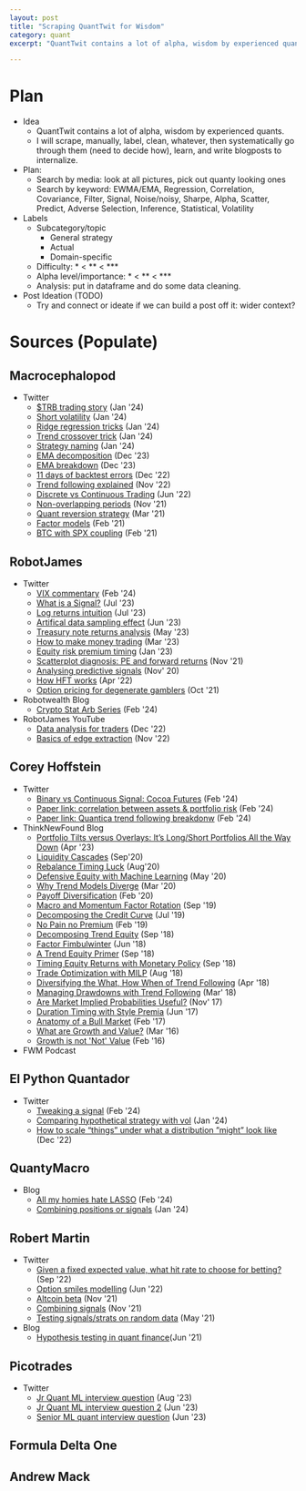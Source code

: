 ```yaml
---
layout: post
title: "Scraping QuantTwit for Wisdom"
category: quant
excerpt: "QuantTwit contains a lot of alpha, wisdom by experienced quants. I will scrape, manually, label, clean, whatever, then systematically go through them (need to decide how), learn, and write blogposts to internalize."

---
```




# Plan

* Idea
    * QuantTwit contains a lot of alpha, wisdom by experienced quants.
    * I will scrape, manually, label, clean, whatever, then systematically go through them (need to decide how), learn, and write blogposts to internalize.
* Plan:
    * Search by media: look at all pictures, pick out quanty looking ones
    * Search by keyword: EWMA/EMA, Regression, Correlation, Covariance, Filter, Signal, Noise/noisy, Sharpe, Alpha, Scatter, Predict, Adverse Selection, Inference, Statistical, Volatility
* Labels
    * Subcategory/topic
        * General strategy
        * Actual
        * Domain-specific
    * Difficulty: * < ** < ***
    * Alpha level/importance: * < ** < ***
    * Analysis: put in dataframe and do some data cleaning.
* Post Ideation (TODO)
    * Try and connect or ideate if we can build a post off it: wider context?


# Sources (Populate)

## Macrocephalopod

* Twitter
    * [$TRB trading story](https://twitter.com/macrocephalopod/status/1741822159935185308) (Jan '24)
    * [Short volatility](https://twitter.com/macrocephalopod/status/1747672425586655541) (Jan '24)
    * [Ridge regression tricks](https://twitter.com/macrocephalopod/status/1745040541371322668) (Jan '24)
    * [Trend crossover trick](https://twitter.com/macrocephalopod/status/1750111877265322470) (Jan '24)
    * [Strategy naming](https://twitter.com/macrocephalopod/status/1746581174049251453) (Jan '24)
    * [EMA decomposition](https://twitter.com/macrocephalopod/status/1732097293686354262) (Dec '23)
    * [EMA breakdown](https://twitter.com/macrocephalopod/status/1731986693102633301) (Dec '23)
    * [11 days of backtest errors](https://twitter.com/macrocephalopod/status/1598823745681903616) (Dec '22)
    * [Trend following explained](https://twitter.com/macrocephalopod/status/1587591578331250691) (Nov '22)
    * [Discrete vs Continuous Trading](https://twitter.com/macrocephalopod/status/1535386885408833536) (Jun '22)
    * [Non-overlapping periods](https://twitter.com/macrocephalopod/status/1460308963845677057) (Nov '21)
    * [Quant reversion strategy](https://twitter.com/macrocephalopod/status/1370349076525514752) (Mar '21)
    * [Factor models](https://twitter.com/macrocephalopod/status/1356731277337108482) (Feb '21)
    * [BTC with SPX coupling](https://twitter.com/macrocephalopod/status/1656294685780975617) (Feb '21) 



## RobotJames

* Twitter
    * [VIX commentary](https://twitter.com/therobotjames/status/1756812150084157805) (Feb '24)
    * [What is a Signal?](https://twitter.com/therobotjames/status/1678290394310934529) (Jul '23)
    * [Log returns intuition](https://twitter.com/therobotjames/status/1678259655842344960) (Jul '23)
    * [Artifical data sampling effect](https://twitter.com/therobotjames/status/1671015119575461889) (Jun '23)
    * [Treasury note returns analysis](https://twitter.com/therobotjames/status/1663784977279115265) (May '23)
    * [How to make money trading](https://twitter.com/therobotjames/status/1638292311435034624) (Mar '23)
    * [Equity risk premium timing](https://twitter.com/therobotjames/status/1620331269958815745) (Jan '23)
    * [Scatterplot diagnosis: PE and forward returns](https://twitter.com/therobotjames/status/1460313659381407746) (Nov '21)
    * [Analysing predictive signals](https://twitter.com/therobotjames/status/1332131740580683776) (Nov' 20)
    * [How HFT works](https://twitter.com/therobotjames/status/1513851852953354240) (Apr '22)
    * [Option pricing for degenerate gamblers](https://twitter.com/therobotjames/status/1444832778768379904) (Oct '21)
* Robotwealth Blog
    * [Crypto Stat Arb Series](https://robotwealth.com/quantifying-and-combining-crypto-alphas/) (Feb '24)
* RobotJames YouTube  
    * [Data analysis for traders](https://www.youtube.com/watch?v=Nbq5eyVk-0w&t=4288s&ab_channel=RobotWealth) (Dec '22)
    * [Basics of edge extraction](https://www.youtube.com/watch?v=iDxMhUxnXsg&t=5221s&ab_channel=RobotWealth) (Nov '22)


## Corey Hoffstein

* Twitter
    * [Binary vs Continuous Signal: Cocoa Futures](https://twitter.com/choffstein/status/1755982427720126771) (Feb '24)
    * [Paper link: correlation between assets & portfolio risk](https://twitter.com/choffstein/status/1752040834361393430/photo/1) (Feb '24)
    * [Paper link: Quantica trend following breakdonw](https://twitter.com/choffstein/status/1750604861073142219) (Feb '24)
* ThinkNewFound Blog
    * [Portfolio Tilts versus Overlays: It’s Long/Short Portfolios All the Way Down](https://blog.thinknewfound.com/2023/04/portfolio-tilts-versus-overlays-its-long-short-portfolios-all-the-way-down/) (Apr '23)
    * [Liquidity Cascades](https://www.thinknewfound.com/liquidity-cascades) (Sep'20)
    * [Rebalance Timing Luck](https://www.thinknewfound.com/rebalance-timing-luck) (Aug'20)
    * [Defensive Equity with Machine Learning](https://blog.thinknewfound.com/2020/05/defensive-equity-with-machine-learning/) (May '20)
    * [Why Trend Models Diverge](https://blog.thinknewfound.com/2020/03/why-trend-models-diverge/) (Mar '20)
    * [Payoff Diversification](https://blog.thinknewfound.com/2020/02/payoff-diversification/) (Feb '20)
    * [Macro and Momentum Factor Rotation](https://blog.thinknewfound.com/2019/09/macro-and-momentum-factor-rotation/) (Sep '19)
    * [Decomposing the Credit Curve](https://blog.thinknewfound.com/2019/07/decomposing-the-credit-curve/) (Jul '19)
    * [No Pain no Premium](https://blog.thinknewfound.com/2019/02/no-pain-no-premium/) (Feb '19)
    * [Decomposing Trend Equity](https://blog.thinknewfound.com/2018/09/decomposing-trend-equity/) (Sep '18)
    * [Factor Fimbulwinter](https://blog.thinknewfound.com/2018/06/factor-fimbulwinter/) (Jun '18)
    * [A Trend Equity Primer](https://blog.thinknewfound.com/2018/09/a-trend-equity-primer/) (Sep '18)
    * [Timing Equity Returns with Monetary Policy](https://blog.thinknewfound.com/2018/09/timing-equity-returns-using-monetary-policy/) (Sep '18)
    * [Trade Optimization with MILP](https://blog.thinknewfound.com/2018/08/trade-optimization/) (Aug '18)
    * [Diversifying the What, How When of Trend Following](https://blog.thinknewfound.com/2018/04/diversifying-the-what-how-and-when-of-trend-following/) (Apr '18)
    * [Managing Drawdowns with Trend Following](https://blog.thinknewfound.com/2018/03/protect-participate-managing-drawdowns-with-trend-following/) (Mar' 18)
    * [Are Market Implied Probabilities Useful?](https://blog.thinknewfound.com/2017/11/market-implied-probabilities-useful/) (Nov' 17)
    * [Duration Timing with Style Premia](https://blog.thinknewfound.com/2017/06/duration-timing-style-premia/) (Jun '17)
    * [Anatomy of a Bull Market](https://blog.thinknewfound.com/2017/02/anatomy-bull-market/) (Feb '17)
    * [What are Growth and Value?](https://blog.thinknewfound.com/2016/03/what-are-growth-and-value/) (Mar '16)
    * [Growth is not 'Not' Value](https://blog.thinknewfound.com/2016/02/growth-not-not-value/) (Feb '16)
* FWM Podcast



## El Python Quantador

* Twitter
    * [Tweaking a signal](https://twitter.com/ThePythonQuant/status/1752750066652123167) (Feb '24)
    * [Comparing hypothetical strategy with vol](https://twitter.com/ThePythonQuant/status/1744495480493502613) (Jan '24)
    * [How to scale “things” under what a distribution ”might” look like](https://twitter.com/ThePythonQuant/status/1608607521278918662) (Dec '22)

## QuantyMacro

* Blog
    * [All my homies hate LASSO](https://www.quantymacro.com/all-my-homies-hate-lasso/) (Feb '24)
    * [Combining positions or signals](https://www.quantymacro.com/combinepositionsorsignals2/) (Jan '24)

## Robert Martin

* Twitter
    * [Given a fixed expected value, what hit rate to choose for betting?](https://twitter.com/robertmartin88/status/1566097258805854215) (Sep '22)
    * [Option smiles modelling](https://twitter.com/robertmartin88/status/1532433672162398218) (Jun '22) 
    * [Altcoin beta](https://twitter.com/robertmartin88/status/1461078662233608196) (Nov '21)
    * [Combining signals](https://twitter.com/macrocephalopod/status/1459166928816287751) (Nov '21)
    * [Testing signals/strats on random data](https://twitter.com/robertmartin88/status/1388203875597967361) (May '21)
* Blog
    * [Hypothesis testing in quant finance](https://reasonabledeviations.com/2021/06/17/hypothesis-testing-quant/)(Jun '21)


## Picotrades

* Twitter
    * [Jr Quant ML interview question](https://twitter.com/picotrades/status/1688939629867577344) (Aug '23)
    * [Jr Quant ML interview question 2](https://twitter.com/picotrades/status/1673248470646378498) (Jun '23)
    * [Senior ML quant interview question](https://twitter.com/picotrades/status/1670910638145634306) (Jun '23)


## Formula Delta One

## Andrew Mack
